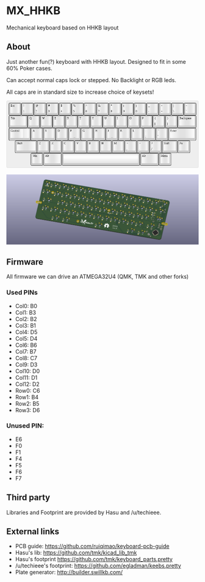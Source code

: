 # MX_HHKB
Mechanical keyboard based on HHKB layout

## About

Just another fun(?) keyboard with HHKB layout. Designed to fit in some 60% Poker cases.

Can accept normal caps lock or stepped. No Backlight or RGB leds.

All caps are in standard size to increase choice of keysets!

![Layout](./layout.png "Layout")

![PCB](./Kicad/MX_HHKB.png "PCB")

## Firmware
All firmware we can drive an ATMEGA32U4 (QMK, TMK and other forks)

### Used PINs
* Col0: B0
* Col1: B3
* Col2: B2
* Col3: B1
* Col4: D5
* Col5: D4
* Col6: B6
* Col7: B7
* Col8: C7
* Col9: D3
* Col10: D0
* Col11: D1
* Col12: D2
* Row0: C6
* Row1: B4
* Row2: B5
* Row3: D6

### Unused PIN:
* E6
* F0
* F1
* F4
* F5
* F6
* F7

## Third party
Libraries and Footprint are provided by Hasu and /u/techieee.

## External links

* PCB guide: https://github.com/ruiqimao/keyboard-pcb-guide
* Hasu's lib: https://github.com/tmk/kicad_lib_tmk
* Hasu's footprint https://github.com/tmk/keyboard_parts.pretty
* /u/techieee's footprint: https://github.com/egladman/keebs.pretty
* Plate generator: http://builder.swillkb.com/
